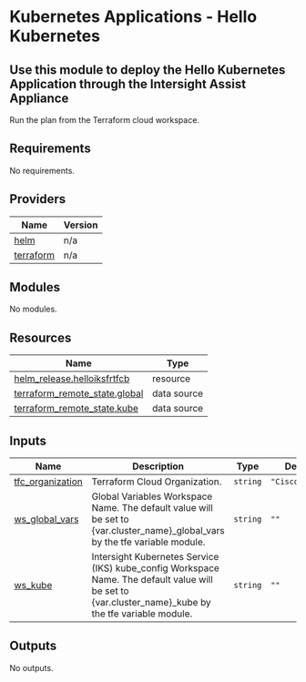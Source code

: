 # Kubernetes Applications - Hello Kubernetes

## Use this module to deploy the Hello Kubernetes Application through the Intersight Assist Appliance

Run the plan from the Terraform cloud workspace.

<!-- BEGINNING OF PRE-COMMIT-TERRAFORM DOCS HOOK -->
## Requirements

No requirements.

## Providers

| Name | Version |
|------|---------|
| <a name="provider_helm"></a> [helm](#provider\_helm) | n/a |
| <a name="provider_terraform"></a> [terraform](#provider\_terraform) | n/a |

## Modules

No modules.

## Resources

| Name | Type |
|------|------|
| [helm_release.helloiksfrtfcb](https://registry.terraform.io/providers/hashicorp/helm/latest/docs/resources/release) | resource |
| [terraform_remote_state.global](https://registry.terraform.io/providers/hashicorp/terraform/latest/docs/data-sources/remote_state) | data source |
| [terraform_remote_state.kube](https://registry.terraform.io/providers/hashicorp/terraform/latest/docs/data-sources/remote_state) | data source |

## Inputs

| Name | Description | Type | Default | Required |
|------|-------------|------|---------|:--------:|
| <a name="input_tfc_organization"></a> [tfc\_organization](#input\_tfc\_organization) | Terraform Cloud Organization. | `string` | `"CiscoDevNet"` | no |
| <a name="input_ws_global_vars"></a> [ws\_global\_vars](#input\_ws\_global\_vars) | Global Variables Workspace Name.  The default value will be set to {var.cluster\_name}\_global\_vars by the tfe variable module. | `string` | `""` | no |
| <a name="input_ws_kube"></a> [ws\_kube](#input\_ws\_kube) | Intersight Kubernetes Service (IKS) kube\_config Workspace Name.  The default value will be set to {var.cluster\_name}\_kube by the tfe variable module. | `string` | `""` | no |

## Outputs

No outputs.
<!-- END OF PRE-COMMIT-TERRAFORM DOCS HOOK -->
